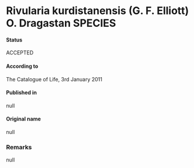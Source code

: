 Rivularia kurdistanensis (G. F. Elliott) O. Dragastan SPECIES
=======

#### Status
ACCEPTED

#### According to
The Catalogue of Life, 3rd January 2011

#### Published in
null

#### Original name
null

### Remarks
null